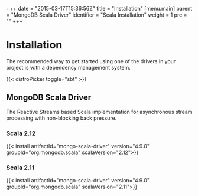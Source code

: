 +++
date = "2015-03-17T15:36:56Z"
title = "Installation"
[menu.main]
  parent = "MongoDB Scala Driver"
  identifier = "Scala Installation"
  weight = 1
  pre = "<i class='fa'></i>"
+++

# Installation

The recommended way to get started using one of the drivers in your project is with a dependency management system.

{{< distroPicker toggle="sbt" >}}

## MongoDB Scala Driver

The Reactive Streams based Scala implementation for asynchronous stream processing with non-blocking back pressure.

### Scala 2.12

{{< install artifactId="mongo-scala-driver" version="4.9.0" groupId="org.mongodb.scala" scalaVersion="2.12">}}

### Scala 2.11

{{< install artifactId="mongo-scala-driver" version="4.9.0" groupId="org.mongodb.scala" scalaVersion="2.11">}}
